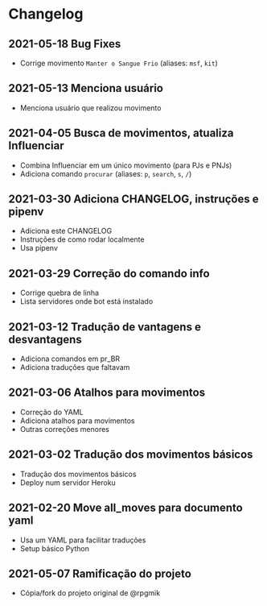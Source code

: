 # Changelog

## 2021-05-18 Bug Fixes

- Corrige movimento `Manter o Sangue Frio` (aliases: `msf`, `kit`)

## 2021-05-13 Menciona usuário

- Menciona usuário que realizou movimento

## 2021-04-05 Busca de movimentos, atualiza Influenciar

- Combina Influenciar em um único movimento (para PJs e PNJs)
- Adiciona comando `procurar` (aliases: `p`, `search`, `s`, `/`)

## 2021-03-30 Adiciona CHANGELOG, instruções e pipenv

- Adiciona este CHANGELOG
- Instruções de como rodar localmente
- Usa pipenv

## 2021-03-29 Correção do comando info

- Corrige quebra de linha
- Lista servidores onde bot está instalado

## 2021-03-12 Tradução de vantagens e desvantagens

- Adiciona comandos em pr_BR
- Adiciona traduções que faltavam

## 2021-03-06 Atalhos para movimentos

- Correção do YAML
- Adiciona atalhos para movimentos
- Outras correções menores

## 2021-03-02 Tradução dos movimentos básicos

- Tradução dos movimentos básicos
- Deploy num servidor Heroku

## 2021-02-20 Move all_moves para documento yaml

- Usa um YAML para facilitar traduções
- Setup básico Python

## 2021-05-07 Ramificação do projeto

- Cópia/fork do projeto original de @rpgmik
